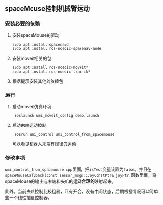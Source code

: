 ## spaceMouse控制机械臂运动

### 安装必要的依赖

1. 安装spaceMouse的驱动

    ```
    sudo apt install spacenavd
    sudo apt install ros-noetic-spacenav-node
    ```

2. 安装moveit相关的包
    ```
    sudo apt install ros-noetic-moveit*
    sudo apt install ros-noetic-trac-ik*
    ```

3. 根据提示安装其他的依赖包

### 运行

1. 启动moveit仿真环境
   
   ```
    roslaunch umi_moveit_config demo.launch
   ```

2. 启动末端运动控制
   ```
    rosrun umi_control umi_control_from_spacemouse
   ```
    可以看见机器人末端有规律的运动

### 修改事项

`umi_control_from_spacemouse.cpp`里面，把`isTest`变量设置为`false`。并且在`spaceMouseCallback(const sensor_msgs::JoyConstPtr& joyPtr)`函数里面，将spaceMouse的输出与末端和夹爪的运动**合理的**映射起来。

此外，当前夹爪控制比较粗暴，只有开合，没有中间状态，后期根据情况可以简单些一个线性插值控制器。
